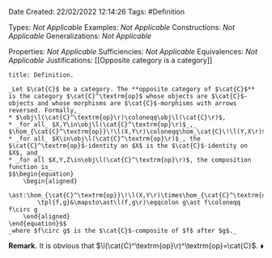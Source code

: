 <div class="topSpace"></div>

Date Created: 22/02/2022 12:14:26
Tags: #Definition

Types: _Not Applicable_
Examples: _Not Applicable_
Constructions: _Not Applicable_
Generalizations: _Not Applicable_

Properties: _Not Applicable_
Sufficiencies: _Not Applicable_
Equivalences: _Not Applicable_
Justifications: [[Opposite category is a category]]

``` ad-Definition
title: Definition.

_Let $\cat{C}$ be a category. The **opposite category of $\cat{C}$** is the category $\cat{C}^\textrm{op}$ whose objects are $\cat{C}$-objects and whose morphisms are $\cat{C}$-morphisms with arrows reversed. Formally,_
* $\obj\l(\cat{C}^\textrm{op}\r)\coloneqq\obj\l(\cat{C}\r)$,
* _for all_ $X,Y\in\obj\l(\cat{C}^\textrm{op}\r)$_,_ $\hom_{\cat{C}^\textrm{op}}\!\l(X,Y\r)\coloneqq\hom_\cat{C}\!\l(Y,X\r)$_,_
* _for all_ $X\in\obj\l(\cat{C}^\textrm{op}\r)$_, the $\cat{C}^\textrm{op}$-identity on $X$ is the $\cat{C}$-identity on $X$, and_
* _for all $X,Y,Z\in\obj\l(\cat{C}^\textrm{op}\r)$, the composition function is_
$$\begin{equation}
    \begin{aligned}
        \ast:\hom_{\cat{C}^\textrm{op}}\!\l(X,Y\r)\times\hom_{\cat{C}^\textrm{op}}\!\l(Y,Z\r)&\to\hom_{\cat{C}^\textrm{op}}\!\l(X,Z\r)\\
        \tpl{f,g}&\mapsto\ast\l(f,g\r)\eqqcolon g\ast f\coloneqq f\circ g
    \end{aligned}
\end{equation}$$
_where $f\circ g$ is the $\cat{C}$-composite of $f$ after $g$._

```

**Remark.** It is obvious that $\l(\cat{C}^\textrm{op}\r)^\textrm{op}=\cat{C}$.<span style="float:right;">$\blacklozenge$</span>
